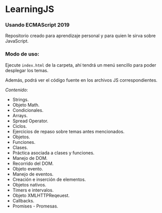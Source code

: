 # LearningJS
 
### Usando ECMAScript 2019
Repositorio creado para aprendizaje personal y para quien le sirva sobre JavaScript.

### Modo de uso:
Ejecute `index.html` de la carpeta, ahí tendrá un menú sencillo para poder desplegar los temas.

Además, podrá ver el código fuente en los archivos JS correspondientes.

*Contenido*:
* Strings.
* Objeto Math.
* Condicionales.
* Arrays.
* Spread Operator.
* Ciclos. 
* Ejercicios de repaso sobre temas antes mencionados.
* Objetos.
* Funciones.
* Clases.
* Práctica asociada a clases y funciones.
* Manejo de DOM.
* Recorrido del DOM.
* Objeto evento.
* Manejo de eventos.
* Creación e inserción de elementos.
* Objetos nativos.
* Timers e intervalos.
* Objeto XMLHTTPReqeuest.
* Callbacks.
* Promises - Promesas.
